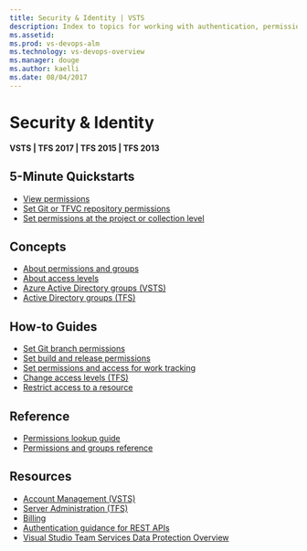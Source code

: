 ```yaml
---
title: Security & Identity | VSTS 
description: Index to topics for working with authentication, permissions, groups, and access levels in VSTS and and Team Foundation Server (TFS)  
ms.assetid:  
ms.prod: vs-devops-alm
ms.technology: vs-devops-overview
ms.manager: douge
ms.author: kaelli
ms.date: 08/04/2017
---
```


# Security & Identity 

**VSTS | TFS 2017 | TFS 2015 | TFS 2013**

<!---
## Overview  
[About security and identity](about-permissions.md)
[Default permission and access assignments](/vsts/accounts/permissions-access?toc=/vsts/security/toc.json)
-->

## 5-Minute Quickstarts  
  
- [View permissions](view-permissions.md)
- [Set Git or TFVC repository permissions](set-git-tfvc-repository-permissions.md)
- [Set permissions at the project or collection level](set-project-collection-level-permissions.md)  


## Concepts 
- [About permissions and groups](about-permissions.md)  
- [About access levels](access-levels.md)  
- [Azure Active Directory groups (VSTS)](/vsts/accounts/access-with-azure-ad?toc=/vsts/security/toc.json&bc=/vsts/security/breadcrumb/toc.json)
- [Active Directory groups (TFS)](/vsts/tfs-server/admin/setup-ad-groups?toc=/vsts/security/toc.json&bc=/vsts/security/breadcrumb/toc.json) 

## How-to Guides 

- [Set Git branch permissions](/vsts/git/branch-permissions?toc=/vsts/security/toc.json&bc=/vsts/security/breadcrumb/toc.json  ) 
- [Set build and release permissions](set-build-release-permissions.md) 
- [Set permissions and access for work tracking](/vsts/work/how-to-set-permissions-access-work-tracking?toc=/vsts/security/toc.json&bc=/vsts/security/breadcrumb/toc.json) 
- [Change access levels (TFS)](change-access-levels.md)
- [Restrict access to a resource](/vsts/accounts/restrict-access-tfs?toc=/vsts/security/toc.json&bc=/vsts/security/breadcrumb/toc.json)

## Reference 
- [Permissions lookup guide](permissions-lookup-guide.md)
- [Permissions and groups reference](permissions.md)  


## Resources 
 
- [Account Management (VSTS)](../accounts/index.md)
- [Server Administration (TFS)](../tfs-server/index.md)
- [Billing](../billing/index.md)
- [Authentication guidance for REST APIs](/vsts/integrate/get-started/authentication/authentication-guidance)
- [Visual Studio Team Services Data Protection Overview](https://www.visualstudio.com/articles/team-services-security-whitepaper)
